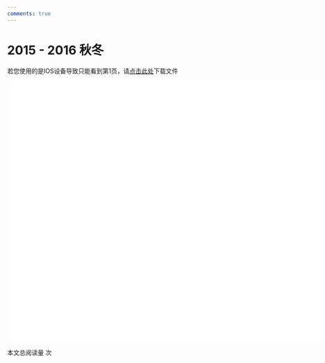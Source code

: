 ```yaml
---
comments: true
---
```


# 2015 - 2016 秋冬

<object data="2015-2016 秋冬 工程图学 期末试题参考答案.pdf" type="application/pdf" width="150%" height="800">
    <p>若您使用的是IOS设备导致只能看到第1页，请<a href="2015-2016 秋冬 工程图学 期末试题参考答案.pdf">点击此处</a>下载文件</p>
    <iframe src="2015-2016 秋冬 工程图学 期末试题参考答案.pdf#navpanes=0" width="500%" height="600" frameborder="0"></iframe>
    
</object>

<span id="busuanzi_container_page_pv">本文总阅读量 <span id="busuanzi_value_page_pv"></span> 次</span>